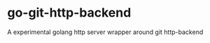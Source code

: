 go-git-http-backend
===================

A experimental golang http server wrapper around git http-backend
